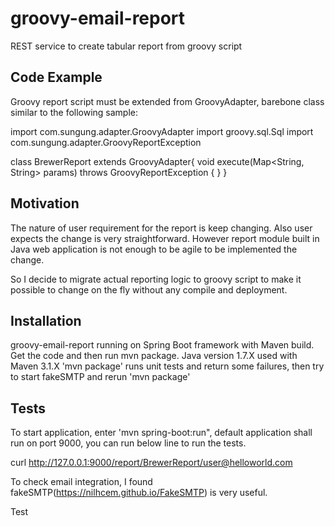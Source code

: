 # groovy-email-report

REST service to create tabular report from groovy script

## Code Example

Groovy report script must be extended from GroovyAdapter, barebone class similar to the following sample:

import com.sungung.adapter.GroovyAdapter
import groovy.sql.Sql
import com.sungung.adapter.GroovyReportException

class BrewerReport extends GroovyAdapter{
    void execute(Map<String, String> params) throws GroovyReportException {
    }
}

## Motivation

The nature of user requirement for the report is keep changing. Also user expects the change is very straightforward.
However report module built in Java web application is not enough to be agile to be implemented the change.

So I decide to migrate actual reporting logic to groovy script to make it possible to change on the fly without any compile
and deployment.

## Installation

groovy-email-report running on Spring Boot framework with Maven build.
Get the code and then run mvn package. Java version 1.7.X used with Maven 3.1.X
'mvn package' runs unit tests and return some failures, then try to start fakeSMTP and rerun 'mvn package'

## Tests

To start application, enter 'mvn spring-boot:run", default application shall run on port 9000, you can run below line to run the tests.

curl http://127.0.0.1:9000/report/BrewerReport/user@helloworld.com

To check email integration, I found fakeSMTP(https://nilhcem.github.io/FakeSMTP) is very useful.


Test